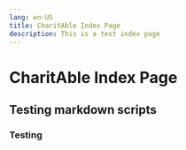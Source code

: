 ```yaml
---
lang: en-US
title: CharitAble Index Page
description: This is a test index page
---
```

# CharitAble Index Page
## Testing markdown scripts
### Testing